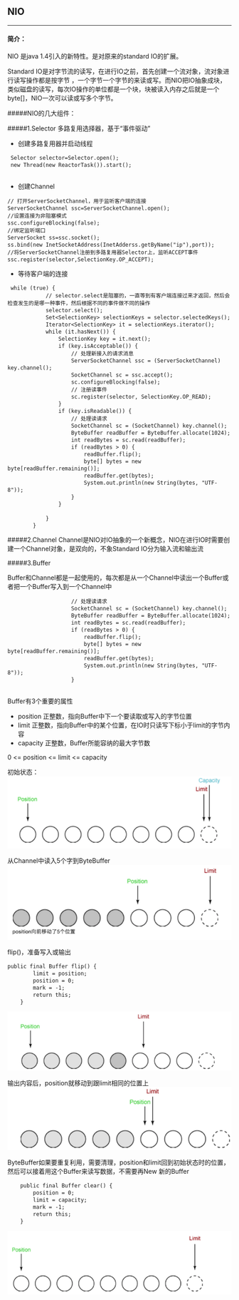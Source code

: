 ## NIO

---

#### 简介：
NIO 是java 1.4引入的新特性。是对原来的standard IO的扩展。

Standard IO是对字节流的读写，在进行IO之前，首先创建一个流对象，流对象进行读写操作都是按字节
，一个字节一个字节的来读或写。而NIO把IO抽象成块，类似磁盘的读写，每次IO操作的单位都是一个块，块被读入内存之后就是一个byte[]，NIO一次可以读或写多个字节。


#####NIO的几大组件：

#####1.Selector
多路复用选择器，基于“事件驱动”

* 创建多路复用器并启动线程

```
 Selector selector=Selector.open();
 new Thread(new ReactorTask()).start();
 
```

* 创建Channel

```
// 打开ServerSocketChannel，用于监听客户端的连接
ServerSocketChannel ssc=ServerSocketChannel.open();
//设置连接为非阻塞模式
ssc.configureBlocking(false);
//绑定监听端口
ServerSocket ss=ssc.socket();
ss.bind(new InetSocketAddress(InetAdderss.getByName("ip"),port));
//将ServerSocketChannel注册到多路复用器Selector上，监听ACCEPT事件
ssc.register(selector,SelectionKey.OP_ACCEPT);

```
* 等待客户端的连接

```
 while (true) {
            // selector.select是阻塞的，一直等到有客户端连接过来才返回，然后会检查发生的是哪一种事件，然后根据不同的事件做不同的操作
            selector.select();
            Set<SelectionKey> selectionKeys = selector.selectedKeys();
            Iterator<SelectionKey> it = selectionKeys.iterator();
            while (it.hasNext()) {
                SelectionKey key = it.next();
                if (key.isAcceptable()) {
                    // 处理新接入的请求消息
                    ServerSocketChannel ssc = (ServerSocketChannel) key.channel();
                    SocketChannel sc = ssc.accept();
                    sc.configureBlocking(false);
                    // 注册读事件
                    sc.register(selector, SelectionKey.OP_READ);
                }
                if (key.isReadable()) {
                    // 处理读请求
                    SocketChannel sc = (SocketChannel) key.channel();
                    ByteBuffer readBuffer = ByteBuffer.allocate(1024);
                    int readBytes = sc.read(readBuffer);
                    if (readBytes > 0) {
                        readBuffer.flip();
                        byte[] bytes = new byte[readBuffer.remaining()];
                        readBuffer.get(bytes);
                        System.out.println(new String(bytes, "UTF-8"));
                    }
                }

            }
        }

```


#####2.Channel
Channel是NIO对IO抽象的一个新概念，NIO在进行IO时需要创建一个Channel对象，是双向的，不象Standard IO分为输入流和输出流

#####3.Buffer

Buffer和Channel都是一起使用的，每次都是从一个Channel中读出一个Buffer或者把一个Buffer写入到一个Channel中

```
                    // 处理读请求
                    SocketChannel sc = (SocketChannel) key.channel();
                    ByteBuffer readBuffer = ByteBuffer.allocate(1024);
                    int readBytes = sc.read(readBuffer);
                    if (readBytes > 0) {
                        readBuffer.flip();
                        byte[] bytes = new byte[readBuffer.remaining()];
                        readBuffer.get(bytes);
                        System.out.println(new String(bytes, "UTF-8"));
                    }
                    
```

Buffer有3个重要的属性

* position 正整数，指向Buffer中下一个要读取或写入的字节位置
* limit 正整数，指向Buffer中的某个位置，在IO时只读写下标小于limit的字节内容
* capacity  正整数，Buffer所能容纳的最大字节数

0 <= position <= limit <= capacity

初始状态：
![image](img/Snip20160822_89.png)

从Channel中读入5个字到ByteBuffer
![image](img/Snip20160822_90.png)

flip()，准备写入或输出

```
public final Buffer flip() {
        limit = position;
        position = 0;
        mark = -1;
        return this;
    }
```
![image](img/Snip20160822_91.png)

输出内容后，position就移动到跟limit相同的位置上
![image](img/Snip20160822_92.png)

ByteBuffer如果要重复利用，需要清理，position和limit回到初始状态时的位置，然后可以接着用这个Buffer来读写数据，不需要再New 新的Buffer

```
    public final Buffer clear() {
        position = 0;
        limit = capacity;
        mark = -1;
        return this;
    }
```
![image](img/Snip20160822_93.png)










